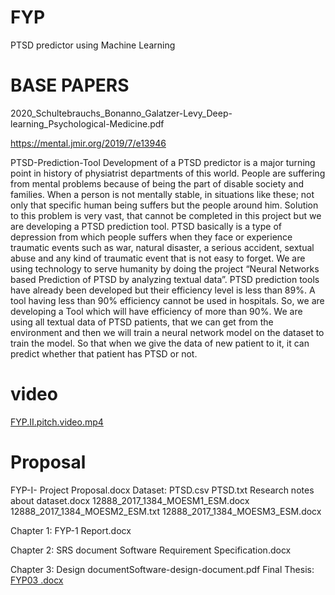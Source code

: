 # FYP
PTSD predictor using Machine Learning
# BASE PAPERS
2020_Schultebrauchs_Bonanno_Galatzer-Levy_Deep-learning_Psychological-Medicine.pdf

https://mental.jmir.org/2019/7/e13946

PTSD-Prediction-Tool
Development of a PTSD predictor is a major turning point in history of physiatrist departments of this world. People are suffering from mental problems because of being the part of disable society and families. When a person is not mentally stable, in situations like these; not only that specific human being suffers but the people around him. Solution to this problem is very vast, that cannot be completed in this project but we are developing a PTSD prediction tool. PTSD basically is a type of depression from which people suffers when they face or experience traumatic events such as war, natural disaster, a serious accident, sextual abuse and any kind of traumatic event that is not easy to forget. We are using technology to serve humanity by doing the project “Neural Networks based Prediction of PTSD by analyzing textual data”. PTSD prediction tools have already been developed but their efficiency level is less than 89%. A tool having less than 90% efficiency cannot be used in hospitals. So, we are developing a Tool which will have efficiency of more than 90%. We are using all textual data of PTSD patients, that we can get from the environment and then we will train a neural network model on the dataset to train the model. So that when we give the data of new patient to it, it can predict whether that patient has PTSD or not.

# video
 [FYP.II.pitch.video.mp4 ](https://user-images.githubusercontent.com/96644382/203495537-404643a0-a49f-4851-817c-d19a9e9f61f3.mp4)
# Proposal
FYP-I- Project Proposal.docx Dataset: PTSD.csv PTSD.txt Research notes about dataset.docx 12888_2017_1384_MOESM1_ESM.docx 12888_2017_1384_MOESM2_ESM.txt 12888_2017_1384_MOESM3_ESM.docx

Chapter 1: FYP-1 Report.docx

Chapter 2: SRS document Software Requirement Specification.docx

Chapter 3: Design documentSoftware-design-document.pdf
Final Thesis: [FYP03 .docx](https://github.com/Azka1212/FYP/files/11481941/FYP03.docx)
